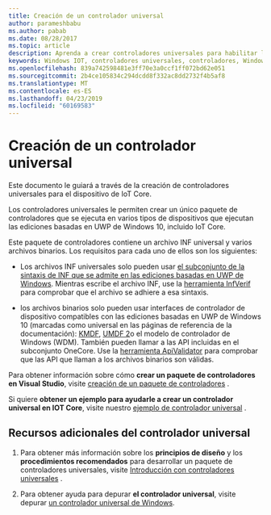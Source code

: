 ```yaml
---
title: Creación de un controlador universal
author: parameshbabu
ms.author: pabab
ms.date: 08/28/2017
ms.topic: article
description: Aprenda a crear controladores universales para habilitar la creación de paquetes de un solo controlador en todos los dispositivos.
keywords: Windows IOT, controladores universales, controladores, Windows 10, UWP
ms.openlocfilehash: 839a742598481e3ff70e3a0ccf1ff072bd62e051
ms.sourcegitcommit: 2b4ce105834c294dcdd8f332ac8dd2732f4b5af8
ms.translationtype: MT
ms.contentlocale: es-ES
ms.lasthandoff: 04/23/2019
ms.locfileid: "60169583"
---
```

# <a name="universal-driver-creation"></a>Creación de un controlador universal

Este documento le guiará a través de la creación de controladores universales para el dispositivo de IoT Core.

Los controladores universales le permiten crear un único paquete de controladores que se ejecuta en varios tipos de dispositivos que ejecutan las ediciones basadas en UWP de Windows 10, incluido IoT Core.

Este paquete de controladores contiene un archivo INF universal y varios archivos binarios. Los requisitos para cada uno de ellos son los siguientes:
- Los archivos INF universales solo pueden usar [el subconjunto de la sintaxis de INF que se admite en las ediciones basadas en UWP de Windows](https://docs.microsoft.com/windows-hardware/drivers/install/using-a-universal-inf-file#which-inf-sections-are-invalid-in-a-universal-inf-file). Mientras escribe el archivo INF, use la [herramienta InfVerif](https://docs.microsoft.com/windows-hardware/drivers/devtest/infverif) para comprobar que el archivo se adhiere a esa sintaxis.

- los archivos binarios solo pueden usar interfaces de controlador de dispositivo compatibles con las ediciones basadas en UWP de Windows 10 (marcadas como universal en las páginas de referencia de la documentación): [KMDF](https://docs.microsoft.com/windows-hardware/drivers/wdf/index), [UMDF 2](https://docs.microsoft.com/windows-hardware/drivers/wdf/getting-started-with-umdf-version-2)o el modelo de controlador de Windows (WDM). También pueden llamar a las API incluidas en el subconjunto OneCore. Use la [herramienta ApiValidator](https://docs.microsoft.com/windows-hardware/drivers/develop/validating-universal-drivers) para comprobar que las API que llaman a los archivos binarios son válidas.

Para obtener información sobre cómo **crear un paquete de controladores en Visual Studio**, visite [creación de un paquete de controladores](https://docs.microsoft.com/windows-hardware/drivers/develop/creating-a-driver-package) .

Si quiere **obtener un ejemplo para ayudarle a crear un controlador universal en IOT Core**, visite nuestro [ejemplo de controlador universal](https://developer.microsoft.com/en-us/windows/iot/samples/driverlab) .

## <a name="additional-universal-driver-resources"></a>Recursos adicionales del controlador universal

1. Para obtener más información sobre los **principios de diseño** y los **procedimientos recomendados** para desarrollar un paquete de controladores universales, visite [Introducción con controladores universales](https://docs.microsoft.com/windows-hardware/drivers/develop/getting-started-with-universal-drivers) .

2. Para obtener ayuda para depurar **el controlador universal**, visite depurar [un controlador universal de Windows](https://docs.microsoft.com/windows-hardware/drivers/develop/debugging-a-universal-driver).

